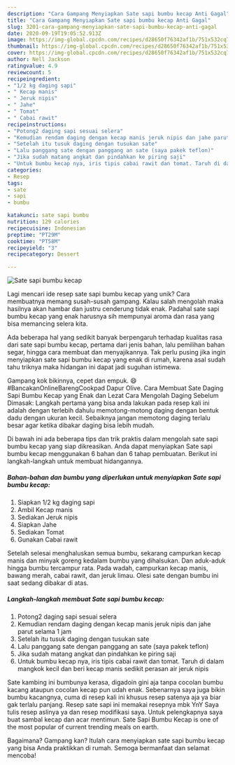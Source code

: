 ```yaml
---
description: "Cara Gampang Menyiapkan Sate sapi bumbu kecap Anti Gagal"
title: "Cara Gampang Menyiapkan Sate sapi bumbu kecap Anti Gagal"
slug: 3201-cara-gampang-menyiapkan-sate-sapi-bumbu-kecap-anti-gagal
date: 2020-09-19T19:05:52.913Z
image: https://img-global.cpcdn.com/recipes/d28650f76342af1b/751x532cq70/sate-sapi-bumbu-kecap-foto-resep-utama.jpg
thumbnail: https://img-global.cpcdn.com/recipes/d28650f76342af1b/751x532cq70/sate-sapi-bumbu-kecap-foto-resep-utama.jpg
cover: https://img-global.cpcdn.com/recipes/d28650f76342af1b/751x532cq70/sate-sapi-bumbu-kecap-foto-resep-utama.jpg
author: Nell Jackson
ratingvalue: 4.9
reviewcount: 5
recipeingredient:
- "1/2 kg daging sapi"
- " Kecap manis"
- " Jeruk nipis"
- " Jahe"
- " Tomat"
- " Cabai rawit"
recipeinstructions:
- "Potong2 daging sapi sesuai selera"
- "Kemudian rendam daging dengan kecap manis jeruk nipis dan jahe parut selama 1 jam"
- "Setelah itu tusuk daging dengan tusukan sate"
- "Lalu panggang sate dengan panggang an sate (saya pakek teflon)"
- "Jika sudah matang angkat dan pindahkan ke piring saji"
- "Untuk bumbu kecap nya, iris tipis cabai rawit dan tomat. Taruh di dalam mangkok kecil dan beri kecap manis sedikit perasan air jeruk nipis"
categories:
- Resep
tags:
- sate
- sapi
- bumbu

katakunci: sate sapi bumbu 
nutrition: 129 calories
recipecuisine: Indonesian
preptime: "PT29M"
cooktime: "PT58M"
recipeyield: "3"
recipecategory: Dessert

---
```



![Sate sapi bumbu kecap](https://img-global.cpcdn.com/recipes/d28650f76342af1b/751x532cq70/sate-sapi-bumbu-kecap-foto-resep-utama.jpg)

Lagi mencari ide resep sate sapi bumbu kecap yang unik? Cara membuatnya memang susah-susah gampang. Kalau salah mengolah maka hasilnya akan hambar dan justru cenderung tidak enak. Padahal sate sapi bumbu kecap yang enak harusnya sih mempunyai aroma dan rasa yang bisa memancing selera kita.

Ada beberapa hal yang sedikit banyak berpengaruh terhadap kualitas rasa dari sate sapi bumbu kecap, pertama dari jenis bahan, lalu pemilihan bahan segar, hingga cara membuat dan menyajikannya. Tak perlu pusing jika ingin menyiapkan sate sapi bumbu kecap yang enak di rumah, karena asal sudah tahu triknya maka hidangan ini dapat jadi suguhan istimewa.

Gampang kok bikinnya, cepet dan empuk. 😄 #BancakanOnlineBarengCookpad Dapur Olive. Cara Membuat Sate Daging Sapi Bumbu Kecap yang Enak dan Lezat Cara Mengolah Daging Sebelum Dimasak: Langkah pertama yang bisa anda lakukan pada resep kali ini adalah dengan terlebih dahulu memotong-motong daging dengan bentuk dadu dengan ukuran kecil. Sebaiknya jangan memotong daging terlalu besar agar ketika dibakar daging bisa lebih mudah.


Di bawah ini ada beberapa tips dan trik praktis dalam mengolah sate sapi bumbu kecap yang siap dikreasikan. Anda dapat menyiapkan Sate sapi bumbu kecap menggunakan 6 bahan dan 6 tahap pembuatan. Berikut ini langkah-langkah untuk membuat hidangannya.

<!--inarticleads1-->

##### Bahan-bahan dan bumbu yang diperlukan untuk menyiapkan Sate sapi bumbu kecap:

1. Siapkan 1/2 kg daging sapi
1. Ambil  Kecap manis
1. Sediakan  Jeruk nipis
1. Siapkan  Jahe
1. Sediakan  Tomat
1. Gunakan  Cabai rawit


Setelah selesai menghaluskan semua bumbu, sekarang campurkan kecap manis dan minyak goreng kedalam bumbu yang dihalsukan. Dan aduk-aduk hingga bumbu tercampur rata. Pada wadah, campurkan kecap manis, bawang merah, cabai rawit, dan jeruk limau. Olesi sate dengan bumbu ini saat sedang dibakar di atas. 

<!--inarticleads2-->

##### Langkah-langkah membuat Sate sapi bumbu kecap:

1. Potong2 daging sapi sesuai selera
1. Kemudian rendam daging dengan kecap manis jeruk nipis dan jahe parut selama 1 jam
1. Setelah itu tusuk daging dengan tusukan sate
1. Lalu panggang sate dengan panggang an sate (saya pakek teflon)
1. Jika sudah matang angkat dan pindahkan ke piring saji
1. Untuk bumbu kecap nya, iris tipis cabai rawit dan tomat. Taruh di dalam mangkok kecil dan beri kecap manis sedikit perasan air jeruk nipis


Sate kambing ini bumbunya kerasa, digadoin gini aja tanpa cocolan bumbu kacang ataupun cocolan kecap pun udah enak. Sebenarnya saya juga bikin bumbu kacangnya, cuma di resep kali ini khusus resep satenya aja ya biar gak terlalu panjang. Resep sate sapi ini memakai resepnya mbk YnY Saya tulis resep aslinya ya dan resep modifikasi saya. Untuk pelengkapnya saya buat sambal kecap dan acar mentimun. Sate Sapi Bumbu Kecap is one of the most popular of current trending meals on earth. 

Bagaimana? Gampang kan? Itulah cara menyiapkan sate sapi bumbu kecap yang bisa Anda praktikkan di rumah. Semoga bermanfaat dan selamat mencoba!
